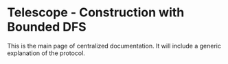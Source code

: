 # Telescope - Construction with Bounded DFS
This is the main page of centralized documentation.
It will include a generic explanation of the protocol.
